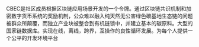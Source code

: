 CBEC是社区成员根据区块链应用场景开发的一个令牌。通过区块链共识机制和加密数字货币系统的奖励机制，公众难以融入纯天然无公害绿色碳基地生态链的问题被群众所颠覆，而独立产业块被整合到有机链锁中，并建立基本的碳原料。大型的国家链数据库。实现在线，离线，跨界，互操作的良性循环发展。为每个人提供一个公平的开发环境平台
